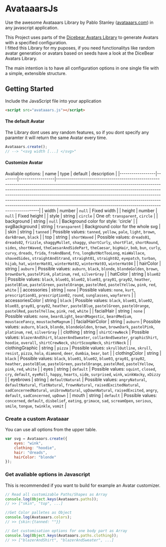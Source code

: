 # AvataaarsJs
Use the awesome Avataaars Library by Pablo Stanley ([avataaars.com](https://avataaars.com/)) in any javascript application.   
   
This Project uses parts of the [Dicebear Avatars Library](https://github.com/DiceBear/avatars) to generate Avatars with a specified configuration.    
I fitted this Library for my puposes, if you need functionalitys like random avatar generation or avatars based on seeds have a look at the DiceBear Avatars Library. 
    
The main intention is to have all configuration options in one single file with a simple, extensible structure.

## Getting Started
Include the JavaScript file into your application
```html
<script src="avataaars.js"></script>
```
#### The default Avatar
The Library dont uses any random features, so if you dont specify any paramter it will return the same Avatar every time.
```javascript
Avataaars.create();
// --> "<svg width [...] </svg>"
```
#### Customize Avatar
Avaliable options:
| name             | type   | default          | description                                                                                                                                                                                                                                                                                                                                                                                                                                                               |
|------------------|--------|------------------|---------------------------------------------------------------------------------------------------------------------------------------------------------------------------------------------------------------------------------------------------------------------------------------------------------------------------------------------------------------------------------------------------------------------------------------------------------------------------|
| width            | number | `null`           | Fixed width                                                                                                                                                                                                                                                                                                                                                                                                                                                               |
| height           | number | `null`           | Fixed height                                                                                                                                                                                                                                                                                                                                                                                                                                                              |
| style            | string | `circle`         | One of: `transparent`, `circle`                                                                                                                                                                                                                                                                                                                                                                                                                                           |
| background       | string | `null`           | Background color for style: 'circle'                                                                                                                                                                                                                                                                                                                                                                                                                                      |
| svgBackground    | string | `transparent`    | Background color for the whole svg                                                                                                                                                                                                                                                                                                                                                                                                                                        |
| skin             | string | `tanned`         | Possible values: `tanned`, `yellow`, `pale`, `light`, `brown`, `darkBrown`, `black`                                                                                                                                                                                                                                                                                                                                                                                       |
| top              | string | `shortWaved`     | Possible values: `dreads01`, `dreads02`, `frizzle`, `shaggyMullet`, `shaggy`, `shortCurly`, `shortFlat`, `shortRound`, `sides`, `shortWaved`, `theCaesarAndSidePart`, `theCaesar`, `bigHair`, `bob`, `bun`, `curly`, `curvy`, `dreads`, `frida`, `froAndBand`, `fro`, `longButNotTooLong`, `miaWallace`, `shavedSides`, `straightAndStrand`, `straight01`, `straight02`, `eyepatch`, `turban`, `hijab`, `hat`, `winterHat01`, `winterHat02`, `winterHat03`, `winterHat04` |
| hairColor        | string | `auburn`         | Possible values: `auburn`, `black`, `blonde`, `blondeGolden`, `brown`, `brownDark`, `pastelPink`, `platinum`, `red`, `silverGray`                                                                                                                                                                                                                                                                                                                                         |
| hatColor         | string | `blue02`         | Possible values: `black`, `blue01`, `blue02`, `blue03`, `gray01`, `gray02`, `heather`, `pastelBlue`, `pastelGreen`, `pastelOrange`, `pastelRed`, `pastelYellow`, `pink`, `red`, `white`                                                                                                                                                                                                                                                                                   |
| accessories      | string | `none`           | Possible values: `none`, `kurt`, `prescription01`, `prescription02`, `round`, `sunglasses`, `wayfarers`                                                                                                                                                                                                                                                                                                                                                                   |
| accessoriesColor | string | `black`          | Possible values: `black`, `blue01`, `blue02`, `blue03`, `gray01`, `gray02`, `heather`, `pastelBlue`, `pastelGreen`, `pastelOrange`, `pastelRed`, `pastelYellow`, `pink`, `red`, `white`                                                                                                                                                                                                                                                                                   |
| facialHair       | string | `none`           | Possible values: `none`, `beardLight`, `beardMagestic`, `beardMedium`, `moustaceFancy`, `moustacheMagnum`                                                                                                                                                                                                                                                                                                                                                                 |
| facialHairColor  | string | `auburn`         | Possible values: `auburn`, `black`, `blonde`, `blondeGolden`, `brown`, `brownDark`, `pastelPink`, `platinum`, `red`, `silverGray`                                                                                                                                                                                                                                                                                                                                         |
| clothing         | string | `shirtCrewNeck`  | Possible values: `blazerAndShirt`, `blazerAndSweater`, `collarAndSweater`, `graphicShirt`, `hoodie`, `overall`, `shirtCrewNeck`, `shirtScoopNeck`, `shirtVNeck`                                                                                                                                                                                                                                                                                                           |
| clothingGraphic  | string | `pizza`          | Possible values: `skrullOutline`, `skrull`, `resist`, `pizza`, `hola`, `diamond`, `deer`, `dumbia`, `bear`, `bat`                                                                                                                                                                                                                                                                                                                                                         |
| clothingColor    | string | `black`          | Possible values: `black`, `blue01`, `blue02`, `blue03`, `gray01`, `gray02`, `heather`, `pastelBlue`, `pastelGreen`, `pastelOrange`, `pastelRed`, `pastelYellow`, `pink`, `red`, `white`                                                                                                                                                                                                                                                                                   |
| eyes             | string | `default`        | Possible values: `squint`, `closed`, `cry`, `default`, `eyeRoll`, `happy`, `hearts`, `side`, `surprised`, `wink`, `winkWacky`, `xDizzy`                                                                                                                                                                                                                                                                                                                                   |
| eyebrows         | string | `defaultNatural` | Possible values: `angryNatural`, `defaultNatural`, `flatNatural`, `frownNatural`, `raisedExcitedNatural`, `sadConcernedNatural`, `unibrowNatural`, `upDownNatural`, `raisedExcited`, `angry`, `default`, `sadConcerned`, `upDown`                                                                                                                                                                                                                                         |
| mouth            | string | `default`        | Possible values: `concerned`, `default`, `disbelief`, `eating`, `grimace`, `sad`, `screamOpen`, `serious`, `smile`, `tongue`, `twinkle`, `vomit`                                                                                                                                                                                                                                                                                                                          |   


### Create a custom Avataaar
You can use all options from the upper table.   
```javascript
var svg = Avataaars.create({
    eyes: "wink",
    clothing: "hoodie",
    hair: "dreads",
    hairColor: "blonde"
});
```
### Get avaliable options in Javascript
This is recommended if you want to build for example an Avatar customizer.
```javascript
// Read all customizable Paths/Shapes as Array
console.log(Object.keys(Avataaars.paths));
// >> ["skin", "top", ...]

//Get Color palletes as Object
console.log(Avataaars.colors);
// >> {skin:{tanned: ""}}

// Get customisation options for one body part as Array
console.log(Object.keys(Avataaars.paths.clothing));
// >> ["blazerAndShirt", "blazerAndSweater", ...]
```   
